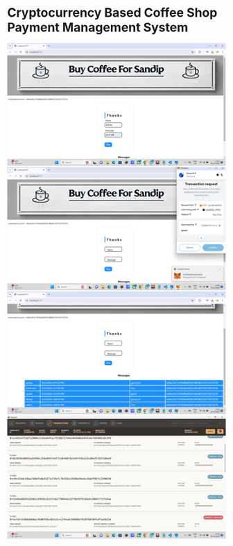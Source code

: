 # Cryptocurrency Based Coffee Shop Payment Management System

![Screenshot 1](images/Screenshot%20(9).png)
![Screenshot 1](images/Screenshot%20(12).png)
![Screenshot 1](images/Screenshot%20(15).png)
![Screenshot 1](images/Screenshot%20(16).png)